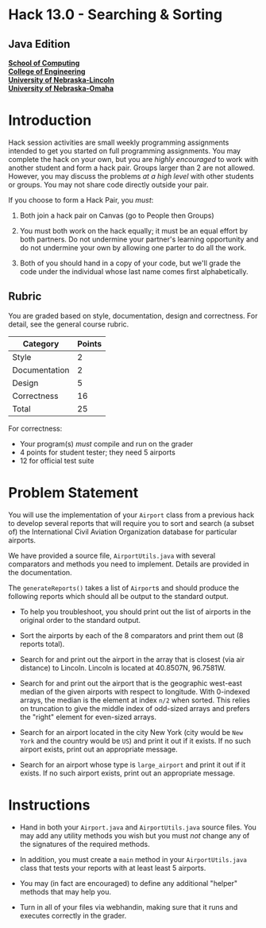 # Hack 13.0 - Searching & Sorting
## Java Edition
**[School of Computing](https://computing.unl.edu/)**  
**[College of Engineering](https://engineering.unl.edu/)**  
**[University of Nebraska-Lincoln](https://unl.edu)**  
**[University of Nebraska-Omaha](https://http://unomaha.edu/)**  

# Introduction

Hack session activities are small weekly programming assignments
intended to get you started on full programming assignments. You may
complete the hack on your own, but you are *highly encouraged* to work
with another student and form a hack pair. Groups larger than 2 are not
allowed. However, you may discuss the problems *at a high level* with
other students or groups. You may not share code directly outside your
pair.

If you choose to form a Hack Pair, you *must*:

1.  Both join a hack pair on Canvas (go to People then Groups)

2.  You must both work on the hack equally; it must be an equal effort
    by both partners. Do not undermine your partner's learning
    opportunity and do not undermine your own by allowing one parter to
    do all the work.

3.  Both of you should hand in a copy of your code, but we'll grade the
    code under the individual whose last name comes first alphabetically.

## Rubric

You are graded based on style, documentation, design and correctness.
For detail, see the general course rubric.

| Category      | Points |
|---------------|--------|
| Style         | 2      |
| Documentation | 2      |
| Design        | 5      |
| Correctness   | 16     |
| Total         | 25     |

For correctness:
 - Your program(s) *must* compile and run on the grader
 - 4 points for student tester; they need 5 airports
 - 12 for official test suite

# Problem Statement

You will use the implementation of your `Airport` class from a
previous hack to develop several reports that will require you to sort
and search (a subset of) the International Civil Aviation Organization
database for particular airports.

We have provided a source file, `AirportUtils.java` with several
comparators and methods you need to implement. Details are provided in
the documentation.

The `generateReports()` takes a list of `Airport`s and
should produce the following reports which should all be output to the
standard output.

-   To help you troubleshoot, you should print out the list of airports
    in the original order to the standard output.

-   Sort the airports by each of the 8 comparators and print them out (8
    reports total).

-   Search for and print out the airport in the array that is closest
    (via air distance) to Lincoln. Lincoln is located at 40.8507N,
    96.7581W.

-   Search for and print out the airport that is the geographic
    west-east median of the given airports with respect to
    longitude.  With 0-indexed arrays, the median is the element at index
    `n/2` when sorted. This relies on truncation to give the middle
    index of odd-sized arrays and prefers the "right" element for
    even-sized arrays.

-   Search for an airport located in the city New York (city would be
    `New York` and the country would be `US`) and print it
    out if it exists. If no such airport exists, print out an
    appropriate message.

-   Search for an airport whose type is `large_airport` and print
    it out if it exists. If no such airport exists, print out an
    appropriate message.

# Instructions

-   Hand in both your `Airport.java` and
    `AirportUtils.java` source files. You may add any utility
    methods you wish but you must *not* change any of the signatures of
    the required methods.

-   In addition, you must create a `main` method in your
    `AirportUtils.java` class that tests your reports with at
    least least 5 airports.

-   You may (in fact are encouraged) to define any additional "helper"
    methods that may help you.

-   Turn in all of your files via webhandin, making sure that it runs
    and executes correctly in the grader.
